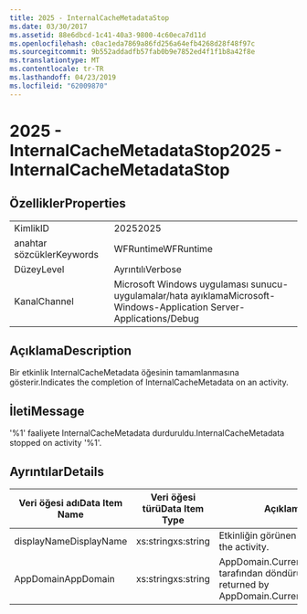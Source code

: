 ```yaml
---
title: 2025 - InternalCacheMetadataStop
ms.date: 03/30/2017
ms.assetid: 88e6dbcd-1c41-40a3-9800-4c60eca7d11d
ms.openlocfilehash: c0ac1eda7869a86fd256a64efb4268d28f48f97c
ms.sourcegitcommit: 9b552addadfb57fab0b9e7852ed4f1f1b8a42f8e
ms.translationtype: MT
ms.contentlocale: tr-TR
ms.lasthandoff: 04/23/2019
ms.locfileid: "62009870"
---
```

# <a name="2025---internalcachemetadatastop"></a><span data-ttu-id="38955-102">2025 - InternalCacheMetadataStop</span><span class="sxs-lookup"><span data-stu-id="38955-102">2025 - InternalCacheMetadataStop</span></span>
## <a name="properties"></a><span data-ttu-id="38955-103">Özellikler</span><span class="sxs-lookup"><span data-stu-id="38955-103">Properties</span></span>  
  
|||  
|-|-|  
|<span data-ttu-id="38955-104">Kimlik</span><span class="sxs-lookup"><span data-stu-id="38955-104">ID</span></span>|<span data-ttu-id="38955-105">2025</span><span class="sxs-lookup"><span data-stu-id="38955-105">2025</span></span>|  
|<span data-ttu-id="38955-106">anahtar sözcükler</span><span class="sxs-lookup"><span data-stu-id="38955-106">Keywords</span></span>|<span data-ttu-id="38955-107">WFRuntime</span><span class="sxs-lookup"><span data-stu-id="38955-107">WFRuntime</span></span>|  
|<span data-ttu-id="38955-108">Düzey</span><span class="sxs-lookup"><span data-stu-id="38955-108">Level</span></span>|<span data-ttu-id="38955-109">Ayrıntılı</span><span class="sxs-lookup"><span data-stu-id="38955-109">Verbose</span></span>|  
|<span data-ttu-id="38955-110">Kanal</span><span class="sxs-lookup"><span data-stu-id="38955-110">Channel</span></span>|<span data-ttu-id="38955-111">Microsoft Windows uygulaması sunucu-uygulamalar/hata ayıklama</span><span class="sxs-lookup"><span data-stu-id="38955-111">Microsoft-Windows-Application Server-Applications/Debug</span></span>|  
  
## <a name="description"></a><span data-ttu-id="38955-112">Açıklama</span><span class="sxs-lookup"><span data-stu-id="38955-112">Description</span></span>  
 <span data-ttu-id="38955-113">Bir etkinlik InternalCacheMetadata öğesinin tamamlanmasına gösterir.</span><span class="sxs-lookup"><span data-stu-id="38955-113">Indicates the completion of InternalCacheMetadata on an activity.</span></span>  
  
## <a name="message"></a><span data-ttu-id="38955-114">İleti</span><span class="sxs-lookup"><span data-stu-id="38955-114">Message</span></span>  
 <span data-ttu-id="38955-115">'%1' faaliyete InternalCacheMetadata durduruldu.</span><span class="sxs-lookup"><span data-stu-id="38955-115">InternalCacheMetadata stopped on activity '%1'.</span></span>  
  
## <a name="details"></a><span data-ttu-id="38955-116">Ayrıntılar</span><span class="sxs-lookup"><span data-stu-id="38955-116">Details</span></span>  
  
|<span data-ttu-id="38955-117">Veri öğesi adı</span><span class="sxs-lookup"><span data-stu-id="38955-117">Data Item Name</span></span>|<span data-ttu-id="38955-118">Veri öğesi türü</span><span class="sxs-lookup"><span data-stu-id="38955-118">Data Item Type</span></span>|<span data-ttu-id="38955-119">Açıklama</span><span class="sxs-lookup"><span data-stu-id="38955-119">Description</span></span>|  
|--------------------|--------------------|-----------------|  
|<span data-ttu-id="38955-120">displayName</span><span class="sxs-lookup"><span data-stu-id="38955-120">DisplayName</span></span>|<span data-ttu-id="38955-121">xs:string</span><span class="sxs-lookup"><span data-stu-id="38955-121">xs:string</span></span>|<span data-ttu-id="38955-122">Etkinliğin görünen adı.</span><span class="sxs-lookup"><span data-stu-id="38955-122">The display name of the activity.</span></span>|  
|<span data-ttu-id="38955-123">AppDomain</span><span class="sxs-lookup"><span data-stu-id="38955-123">AppDomain</span></span>|<span data-ttu-id="38955-124">xs:string</span><span class="sxs-lookup"><span data-stu-id="38955-124">xs:string</span></span>|<span data-ttu-id="38955-125">AppDomain.CurrentDomain.FriendlyName tarafından döndürülen dize.</span><span class="sxs-lookup"><span data-stu-id="38955-125">The string returned by AppDomain.CurrentDomain.FriendlyName.</span></span>|
